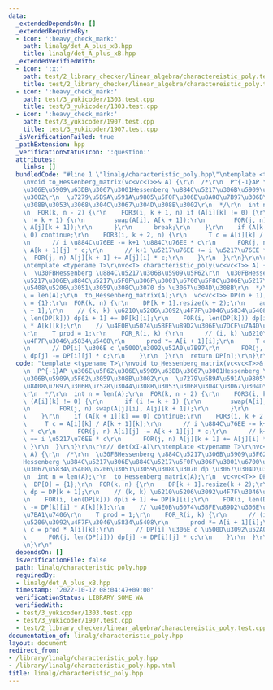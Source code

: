 ```yaml
---
data:
  _extendedDependsOn: []
  _extendedRequiredBy:
  - icon: ':heavy_check_mark:'
    path: linalg/det_A_plus_xB.hpp
    title: linalg/det_A_plus_xB.hpp
  _extendedVerifiedWith:
  - icon: ':x:'
    path: test/2_library_checker/linear_algebra/charactereistic_poly.test.cpp
    title: test/2_library_checker/linear_algebra/charactereistic_poly.test.cpp
  - icon: ':heavy_check_mark:'
    path: test/3_yukicoder/1303.test.cpp
    title: test/3_yukicoder/1303.test.cpp
  - icon: ':heavy_check_mark:'
    path: test/3_yukicoder/1907.test.cpp
    title: test/3_yukicoder/1907.test.cpp
  _isVerificationFailed: true
  _pathExtension: hpp
  _verificationStatusIcon: ':question:'
  attributes:
    links: []
  bundledCode: "#line 1 \"linalg/characteristic_poly.hpp\"\ntemplate <typename T>\r\
    \nvoid to_Hessenberg_matrix(vc<vc<T>>& A) {\r\n  /*\r\n  P^{-1}AP \u306E\u5F62\
    \u306E\u5909\u63DB\u3067\u3001Hessenberg \u884C\u5217\u306B\u5909\u5F62\u3059\u308B\
    \u3002\r\n  \u7279\u5B9A\u591A\u9805\u5F0F\u306E\u8A08\u7B97\u306B\u7528\u3044\
    \u308B\u3053\u3068\u304C\u3067\u304D\u308B\u3002\r\n  */\r\n  int n = len(A);\r\
    \n  FOR(k, n - 2) {\r\n    FOR3(i, k + 1, n) if (A[i][k] != 0) {\r\n      if (i\
    \ != k + 1) {\r\n        swap(A[i], A[k + 1]);\r\n        FOR(j, n) swap(A[j][i],\
    \ A[j][k + 1]);\r\n      }\r\n      break;\r\n    }\r\n    if (A[k + 1][k] ==\
    \ 0) continue;\r\n    FOR3(i, k + 2, n) {\r\n      T c = A[i][k] / A[k + 1][k];\r\
    \n      // i \u884C\u76EE -= k+1 \u884C\u76EE * c\r\n      FOR(j, n) A[i][j] -=\
    \ A[k + 1][j] * c;\r\n      // k+1 \u5217\u76EE += i \u5217\u76EE * c\r\n    \
    \  FOR(j, n) A[j][k + 1] += A[j][i] * c;\r\n    }\r\n  }\r\n}\r\n\r\n// det(xI-A)\r\
    \ntemplate <typename T>\r\nvc<T> characteristic_poly(vc<vc<T>> A) {\r\n  /*\r\n\
    \  \u30FBHessenberg \u884C\u5217\u306B\u5909\u5F62\r\n  \u30FBHessenberg \u884C\
    \u5217\u306E\u884C\u5217\u5F0F\u306F\u3001\u6700\u5F8C\u306E\u5217\u3067\u5834\
    \u5408\u5206\u3051\u3059\u308C\u3070 dp \u3067\u304D\u308B\r\n  */\r\n  int n\
    \ = len(A);\r\n  to_Hessenberg_matrix(A);\r\n  vc<vc<T>> DP(n + 1);\r\n  DP[0]\
    \ = {1};\r\n  FOR(k, n) {\r\n    DP[k + 1].resize(k + 2);\r\n    auto& dp = DP[k\
    \ + 1];\r\n    // (k, k) \u6210\u5206\u3092\u4F7F\u3046\u5834\u5408\r\n    FOR(i,\
    \ len(DP[k])) dp[i + 1] += DP[k][i];\r\n    FOR(i, len(DP[k])) dp[i] -= DP[k][i]\
    \ * A[k][k];\r\n    // \u4E0B\u5074\u5BFE\u89D2\u306E\u7DCF\u7A4D\u3092\u7BA1\u7406\
    \r\n    T prod = 1;\r\n    FOR_R(i, k) {\r\n      // (i, k) \u6210\u5206\u3092\
    \u4F7F\u3046\u5834\u5408\r\n      prod *= A[i + 1][i];\r\n      T c = prod * A[i][k];\r\
    \n      // DP[i] \u306E c \u500D\u3092\u52A0\u7B97\r\n      FOR(j, len(DP[i]))\
    \ dp[j] -= DP[i][j] * c;\r\n    }\r\n  }\r\n  return DP[n];\r\n}\r\n"
  code: "template <typename T>\r\nvoid to_Hessenberg_matrix(vc<vc<T>>& A) {\r\n  /*\r\
    \n  P^{-1}AP \u306E\u5F62\u306E\u5909\u63DB\u3067\u3001Hessenberg \u884C\u5217\
    \u306B\u5909\u5F62\u3059\u308B\u3002\r\n  \u7279\u5B9A\u591A\u9805\u5F0F\u306E\
    \u8A08\u7B97\u306B\u7528\u3044\u308B\u3053\u3068\u304C\u3067\u304D\u308B\u3002\
    \r\n  */\r\n  int n = len(A);\r\n  FOR(k, n - 2) {\r\n    FOR3(i, k + 1, n) if\
    \ (A[i][k] != 0) {\r\n      if (i != k + 1) {\r\n        swap(A[i], A[k + 1]);\r\
    \n        FOR(j, n) swap(A[j][i], A[j][k + 1]);\r\n      }\r\n      break;\r\n\
    \    }\r\n    if (A[k + 1][k] == 0) continue;\r\n    FOR3(i, k + 2, n) {\r\n \
    \     T c = A[i][k] / A[k + 1][k];\r\n      // i \u884C\u76EE -= k+1 \u884C\u76EE\
    \ * c\r\n      FOR(j, n) A[i][j] -= A[k + 1][j] * c;\r\n      // k+1 \u5217\u76EE\
    \ += i \u5217\u76EE * c\r\n      FOR(j, n) A[j][k + 1] += A[j][i] * c;\r\n   \
    \ }\r\n  }\r\n}\r\n\r\n// det(xI-A)\r\ntemplate <typename T>\r\nvc<T> characteristic_poly(vc<vc<T>>\
    \ A) {\r\n  /*\r\n  \u30FBHessenberg \u884C\u5217\u306B\u5909\u5F62\r\n  \u30FB\
    Hessenberg \u884C\u5217\u306E\u884C\u5217\u5F0F\u306F\u3001\u6700\u5F8C\u306E\u5217\
    \u3067\u5834\u5408\u5206\u3051\u3059\u308C\u3070 dp \u3067\u304D\u308B\r\n  */\r\
    \n  int n = len(A);\r\n  to_Hessenberg_matrix(A);\r\n  vc<vc<T>> DP(n + 1);\r\n\
    \  DP[0] = {1};\r\n  FOR(k, n) {\r\n    DP[k + 1].resize(k + 2);\r\n    auto&\
    \ dp = DP[k + 1];\r\n    // (k, k) \u6210\u5206\u3092\u4F7F\u3046\u5834\u5408\r\
    \n    FOR(i, len(DP[k])) dp[i + 1] += DP[k][i];\r\n    FOR(i, len(DP[k])) dp[i]\
    \ -= DP[k][i] * A[k][k];\r\n    // \u4E0B\u5074\u5BFE\u89D2\u306E\u7DCF\u7A4D\u3092\
    \u7BA1\u7406\r\n    T prod = 1;\r\n    FOR_R(i, k) {\r\n      // (i, k) \u6210\
    \u5206\u3092\u4F7F\u3046\u5834\u5408\r\n      prod *= A[i + 1][i];\r\n      T\
    \ c = prod * A[i][k];\r\n      // DP[i] \u306E c \u500D\u3092\u52A0\u7B97\r\n\
    \      FOR(j, len(DP[i])) dp[j] -= DP[i][j] * c;\r\n    }\r\n  }\r\n  return DP[n];\r\
    \n}\r\n"
  dependsOn: []
  isVerificationFile: false
  path: linalg/characteristic_poly.hpp
  requiredBy:
  - linalg/det_A_plus_xB.hpp
  timestamp: '2022-10-12 08:04:47+09:00'
  verificationStatus: LIBRARY_SOME_WA
  verifiedWith:
  - test/3_yukicoder/1303.test.cpp
  - test/3_yukicoder/1907.test.cpp
  - test/2_library_checker/linear_algebra/charactereistic_poly.test.cpp
documentation_of: linalg/characteristic_poly.hpp
layout: document
redirect_from:
- /library/linalg/characteristic_poly.hpp
- /library/linalg/characteristic_poly.hpp.html
title: linalg/characteristic_poly.hpp
---
```


